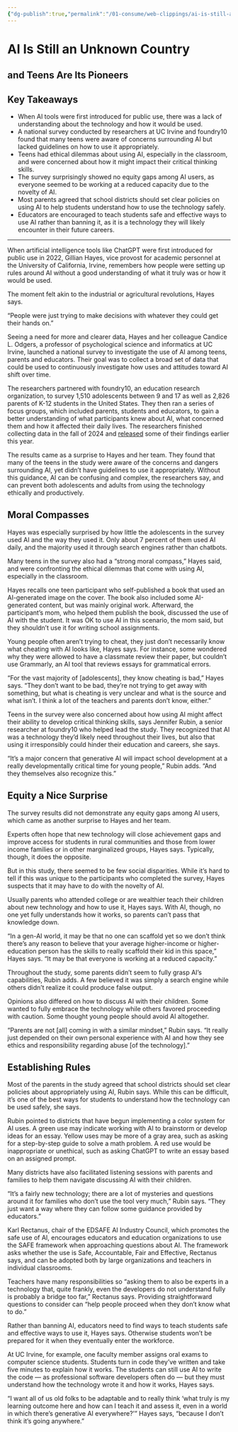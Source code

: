```yaml
---
{"dg-publish":true,"permalink":"/01-consume/web-clippings/ai-is-still-an-unknown-country/","title":"AI Is Still an Unknown Country — and Teens Are Its Pioneers - EdSurge News"}
---
```


# AI Is Still an Unknown Country 
## and Teens Are Its Pioneers
## Key Takeaways

- When AI tools were first introduced for public use, there was a lack of understanding about the technology and how it would be used.
- A national survey conducted by researchers at UC Irvine and foundry10 found that many teens were aware of concerns surrounding AI but lacked guidelines on how to use it appropriately.
- Teens had ethical dilemmas about using AI, especially in the classroom, and were concerned about how it might impact their critical thinking skills.
- The survey surprisingly showed no equity gaps among AI users, as everyone seemed to be working at a reduced capacity due to the novelty of AI.
- Most parents agreed that school districts should set clear policies on using AI to help students understand how to use the technology safely.
- Educators are encouraged to teach students safe and effective ways to use AI rather than banning it, as it is a technology they will likely encounter in their future careers.


---
When artificial intelligence tools like ChatGPT were first introduced for public use in 2022, Gillian Hayes, vice provost for academic personnel at the University of California, Irvine, remembers how people were setting up rules around AI without a good understanding of what it truly was or how it would be used.

The moment felt akin to the industrial or agricultural revolutions, Hayes says.

“People were just trying to make decisions with whatever they could get their hands on.”

Seeing a need for more and clearer data, Hayes and her colleague Candice L. Odgers, a professor of psychological science and informatics at UC Irvine, launched a national survey to investigate the use of AI among teens, parents and educators. Their goal was to collect a broad set of data that could be used to continuously investigate how uses and attitudes toward AI shift over time.

The researchers partnered with foundry10, an education research organization, to survey 1,510 adolescents between 9 and 17 as well as 2,826 parents of K-12 students in the United States. They then ran a series of focus groups, which included parents, students and educators, to gain a better understanding of what participants knew about AI, what concerned them and how it affected their daily lives. The researchers finished collecting data in the fall of 2024 and [released](https://drive.google.com/file/d/1GgmcREowplQ3sPDwkxAtfzrrpSJtFzDP/view) some of their findings earlier this year.

The results came as a surprise to Hayes and her team. They found that many of the teens in the study were aware of the concerns and dangers surrounding AI, yet didn’t have guidelines to use it appropriately. Without this guidance, AI can be confusing and complex, the researchers say, and can prevent both adolescents and adults from using the technology ethically and productively.

## Moral Compasses

Hayes was especially surprised by how little the adolescents in the survey used AI and the way they used it. Only about 7 percent of them used AI daily, and the majority used it through search engines rather than chatbots.

Many teens in the survey also had a “strong moral compass,” Hayes said, and were confronting the ethical dilemmas that come with using AI, especially in the classroom.

Hayes recalls one teen participant who self-published a book that used an AI-generated image on the cover. The book also included some AI-generated content, but was mainly original work. Afterward, the participant’s mom, who helped them publish the book, discussed the use of AI with the student. It was OK to use AI in this scenario, the mom said, but they shouldn’t use it for writing school assignments.

Young people often aren’t trying to cheat, they just don’t necessarily know what cheating with AI looks like, Hayes says. For instance, some wondered why they were allowed to have a classmate review their paper, but couldn’t use Grammarly, an AI tool that reviews essays for grammatical errors.

“For the vast majority of \[adolescents\], they know cheating is bad,” Hayes says. “They don’t want to be bad, they’re not trying to get away with something, but what is cheating is very unclear and what is the source and what isn’t. I think a lot of the teachers and parents don’t know, either.”

Teens in the survey were also concerned about how using AI might affect their ability to develop critical thinking skills, says Jennifer Rubin, a senior researcher at foundry10 who helped lead the study. They recognized that AI was a technology they’d likely need throughout their lives, but also that using it irresponsibly could hinder their education and careers, she says.

“It’s a major concern that generative AI will impact school development at a really developmentally critical time for young people,” Rubin adds. “And they themselves also recognize this.”

## Equity a Nice Surprise

The survey results did not demonstrate any equity gaps among AI users, which came as another surprise to Hayes and her team.

Experts often hope that new technology will close achievement gaps and improve access for students in rural communities and those from lower income families or in other marginalized groups, Hayes says. Typically, though, it does the opposite.

But in this study, there seemed to be few social disparities. While it’s hard to tell if this was unique to the participants who completed the survey, Hayes suspects that it may have to do with the novelty of AI.

Usually parents who attended college or are wealthier teach their children about new technology and how to use it, Hayes says. With AI, though, no one yet fully understands how it works, so parents can’t pass that knowledge down.

“In a gen-AI world, it may be that no one can scaffold yet so we don’t think there’s any reason to believe that your average higher-income or higher-education person has the skills to really scaffold their kid in this space,” Hayes says. “It may be that everyone is working at a reduced capacity.”

Throughout the study, some parents didn’t seem to fully grasp AI’s capabilities, Rubin adds. A few believed it was simply a search engine while others didn’t realize it could produce false output.

Opinions also differed on how to discuss AI with their children. Some wanted to fully embrace the technology while others favored proceeding with caution. Some thought young people should avoid AI altogether.

“Parents are not \[all\] coming in with a similar mindset,” Rubin says. “It really just depended on their own personal experience with AI and how they see ethics and responsibility regarding abuse \[of the technology\].”

## Establishing Rules

Most of the parents in the study agreed that school districts should set clear policies about appropriately using AI, Rubin says. While this can be difficult, it’s one of the best ways for students to understand how the technology can be used safely, she says.

Rubin pointed to districts that have begun implementing a color system for AI uses. A green use may indicate working with AI to brainstorm or develop ideas for an essay. Yellow uses may be more of a gray area, such as asking for a step-by-step guide to solve a math problem. A red use would be inappropriate or unethical, such as asking ChatGPT to write an essay based on an assigned prompt.

Many districts have also facilitated listening sessions with parents and families to help them navigate discussing AI with their children.

“It’s a fairly new technology; there are a lot of mysteries and questions around it for families who don’t use the tool very much,” Rubin says. “They just want a way where they can follow some guidance provided by educators.”

Karl Rectanus, chair of the EDSAFE AI Industry Council, which promotes the safe use of AI, encourages educators and education organizations to use the SAFE framework when approaching questions about AI. The framework asks whether the use is Safe, Accountable, Fair and Effective, Rectanus says, and can be adopted both by large organizations and teachers in individual classrooms.

Teachers have many responsibilities so “asking them to also be experts in a technology that, quite frankly, even the developers do not understand fully is probably a bridge too far,” Rectanus says. Providing straightforward questions to consider can “help people proceed when they don’t know what to do.”

Rather than banning AI, educators need to find ways to teach students safe and effective ways to use it, Hayes says. Otherwise students won’t be prepared for it when they eventually enter the workforce.

At UC Irvine, for example, one faculty member assigns oral exams to computer science students. Students turn in code they’ve written and take five minutes to explain how it works. The students can still use AI to write the code — as professional software developers often do — but they must understand how the technology wrote it and how it works, Hayes says.

“I want all of us old folks to be adaptable and to really think ‘what truly is my learning outcome here and how can I teach it and assess it, even in a world in which there’s generative AI everywhere?’” Hayes says, “because I don’t think it’s going anywhere.”



